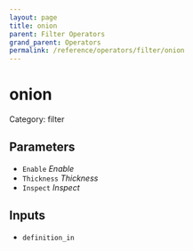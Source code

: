 ```yaml
---
layout: page
title: onion
parent: Filter Operators
grand_parent: Operators
permalink: /reference/operators/filter/onion
---
```


# onion

Category: filter



## Parameters

* `Enable` *Enable*
* `Thickness` *Thickness*
* `Inspect` *Inspect*

## Inputs

* `definition_in`